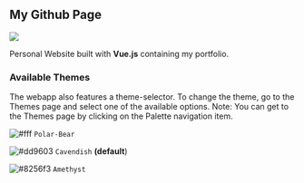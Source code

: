 ## My Github Page
<img src="https://img.shields.io/static/v1?label=Status&message=In-Progress&color=#dd9603?style=for-the-badge&logo=appveyor"/>

Personal Website built with __Vue.js__ containing my portfolio.

###  Available Themes
The webapp also features a theme-selector. To change the theme, go to the Themes page and select one of the available options.
Note: You can get to the Themes page by clicking on the Palette navigation item.

![#fff](https://via.placeholder.com/15/fff/000000?text=+) `Polar-Bear`

![#dd9603](https://via.placeholder.com/15/dd9603/000000?text=+) `Cavendish` __(default__)

![#8256f3](https://via.placeholder.com/15/8256f3/000000?text=+) `Amethyst`

